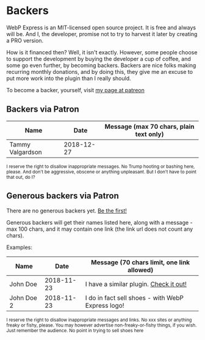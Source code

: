 
# Backers

WebP Express is an MIT-licensed open source project. It is free and always will be. And I, the developer, promise not to try to harvest it later by creating a PRO version.

How is it financed then? Well, it isn't exactly. However, some people choose to support the development by buying the developer a cup of coffee, and some go even further, by becoming backers. Backers are nice folks making recurring monthly donations, and by doing this, they give me an excuse to put more work into the plugin than I really should.

To become a backer, yourself, visit [my page at patreon](https://www.patreon.com/rosell)


## Backers via Patron

| Name                  | Date       | Message (max 70 chars, plain text only) |
| --------------------- | ---------- | ----------------------------------------------------------------------- |
| Tammy Valgardson      | 2018-12-27 |          |

<small>I reserve the right to disallow inappropriate messages. No Trump hooting or bashing here, please. And don't be aggressive, obscene or anything unpleasant. But I don't have to point that out, do I?</small>

## Generous backers via Patron

There are no generous backers yet. [Be the first!](https://www.patreon.com/rosell)

Generous backers will get their names listed here, along with a message - max 100 chars, and it may contain one link (the link url does not count any chars).

Examples:

| Name                  | Date       | Message (70 chars limit, one link allowed)     |
| --------------------- | ---------- | ----------------------------------------------------------------------- |
| John Doe              | 2018-11-23 | I have a similar plugin. <a href="https://example.com/plugin">Check it out!</a> |
| John Doe 2            | 2018-11-23 | I do in fact sell shoes - with WebP Express logo! |

<small>
I reserve the right to disallow inappropriate messages and links. No xxx sites or anything freaky or fishy, please. You may however advertise non-freaky-or-fishy things, if you wish. Just remember the audience. No point in trying to sell shoes here</small>
